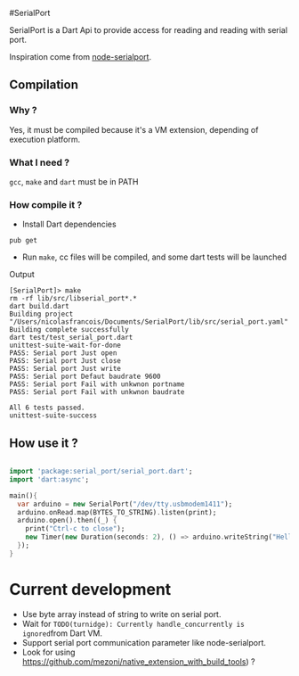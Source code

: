 #SerialPort


SerialPort is a Dart Api to provide access for reading and reading with serial port.

Inspiration come from [node-serialport](https://github.com/voodootikigod/node-serialport).

## Compilation

### Why ?

Yes, it must be compiled because it's a VM extension, depending of execution platform.

### What I need ?

`gcc`, `make` and `dart` must be in PATH

### How compile it ?

 * Install Dart dependencies

```
pub get
```

* Run `make`, cc files will be compiled, and some dart tests will be launched

Output

```
[SerialPort]> make
rm -rf lib/src/libserial_port*.*
dart build.dart
Building project "/Users/nicolasfrancois/Documents/SerialPort/lib/src/serial_port.yaml"
Building complete successfully
dart test/test_serial_port.dart
unittest-suite-wait-for-done
PASS: Serial port Just open
PASS: Serial port Just close
PASS: Serial port Just write
PASS: Serial port Defaut baudrate 9600
PASS: Serial port Fail with unkwnon portname
PASS: Serial port Fail with unkwnon baudrate

All 6 tests passed.
unittest-suite-success
```

## How use it ?

```Dart

import 'package:serial_port/serial_port.dart';
import 'dart:async';

main(){
  var arduino = new SerialPort("/dev/tty.usbmodem1411");
  arduino.onRead.map(BYTES_TO_STRING).listen(print);
  arduino.open().then((_) {
    print("Ctrl-c to close");
    new Timer(new Duration(seconds: 2), () => arduino.writeString("Hello !"));
  });
}

```


# Current development

* Use byte array instead of string to write on serial port.
* Wait for `TODO(turnidge): Currently handle_concurrently is ignored`from Dart VM.
* Support serial port communication parameter like node-serialport.
* Look for using [](native_extension_with_build_tools)https://github.com/mezoni/native_extension_with_build_tools) ?

